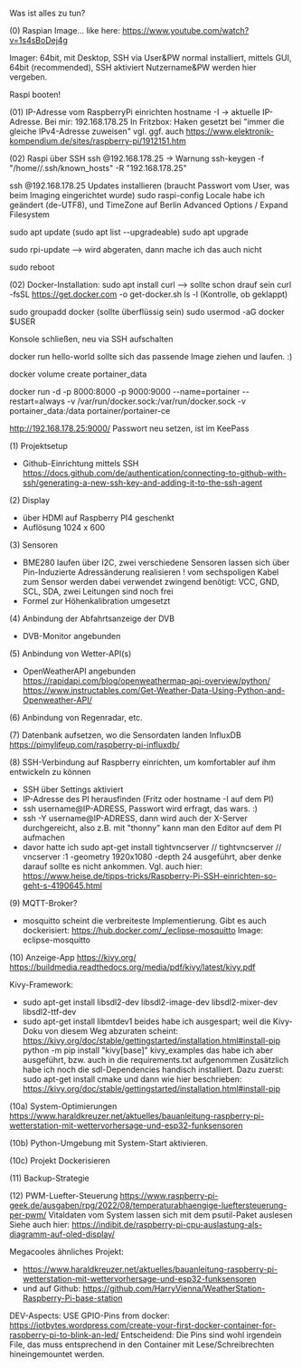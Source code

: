 Was ist alles zu tun?

(0) Raspian Image...
like here:
https://www.youtube.com/watch?v=1s4sBoDej4g

Imager: 64bit, mit Desktop, SSH via User&PW
normal installiert, mittels GUI, 64bit (recommended), SSH aktiviert
Nutzername&PW werden hier vergeben.

Raspi booten!

(01)
IP-Adresse vom RaspberryPi einrichten
hostname -I -> aktuelle IP-Adresse. Bei mir: 192.168.178.25
In Fritzbox: Haken gesetzt bei "immer die gleiche IPv4-Adresse zuweisen"
vgl. ggf. auch https://www.elektronik-kompendium.de/sites/raspberry-pi/1912151.htm

(02) Raspi über SSH
ssh <UserName>@192.168.178.25
-> Warnung
ssh-keygen -f "/home/<UserName>/.ssh/known_hosts" -R "192.168.178.25"

ssh <UserName>@192.168.178.25
Updates installieren (braucht Passwort vom User, was beim Imaging eingerichtet wurde)
sudo raspi-config
Locale habe ich geändert (de-UTF8), und TimeZone auf Berlin
Advanced Options / Expand Filesystem

sudo apt update
(sudo apt list --upgradeable)
sudo apt upgrade

sudo rpi-update
--> wird abgeraten, dann mache ich das auch nicht

sudo reboot

(02)
Docker-Installation:
sudo apt install curl --> sollte schon drauf sein
curl -fsSL https://get.docker.com -o get-docker.sh
ls -l (Kontrolle, ob geklappt)

sudo groupadd docker (sollte überflüssig sein)
sudo usermod -aG docker $USER

Konsole schließen, neu via SSH aufschalten

docker run hello-world sollte sich das passende Image ziehen und laufen. :)

docker volume create portainer_data

docker run -d -p 8000:8000 -p 9000:9000 --name=portainer --restart=always -v /var/run/docker.sock:/var/run/docker.sock -v portainer_data:/data portainer/portainer-ce


http://192.168.178.25:9000/
Passwort neu setzen, ist im KeePass


(1) Projektsetup
+ Github-Einrichtung mittels SSH
https://docs.github.com/de/authentication/connecting-to-github-with-ssh/generating-a-new-ssh-key-and-adding-it-to-the-ssh-agent



(2) Display
+ über HDMI auf Raspberry PI4 geschenkt
+ Auflösung 1024 x 600

(3) Sensoren
+ BME280 laufen über I2C, zwei verschiedene Sensoren lassen sich über Pin-Induzierte Adressänderung realisieren
! vom sechspoligen Kabel zum Sensor werden dabei verwendet zwingend benötigt:
VCC, GND, SCL, SDA, zwei Leitungen sind noch frei
+ Formel zur Höhenkalibration umgesetzt

(4)
Anbindung der Abfahrtsanzeige der DVB
+ DVB-Monitor angebunden

(5)
Anbindung von Wetter-API(s)
+ OpenWeatherAPI angebunden
  https://rapidapi.com/blog/openweathermap-api-overview/python/
  https://www.instructables.com/Get-Weather-Data-Using-Python-and-Openweather-API/

(6)
Anbindung von Regenradar, etc.

(7)
Datenbank aufsetzen, wo die Sensordaten landen
InfluxDB
https://pimylifeup.com/raspberry-pi-influxdb/

(8)
SSH-Verbindung auf Raspberry einrichten, um komfortabler auf ihm entwickeln zu können
- SSH über Settings aktiviert
- IP-Adresse des PI herausfinden (Fritz oder hostname -I auf dem PI)
- ssh username@IP-ADRESS, Passwort wird erfragt, das wars. :)
- ssh -Y username@IP-ADRESS, dann wird auch der X-Server durchgereicht, also z.B. mit "thonny" kann man den Editor auf dem PI aufmachen
- davor hatte ich sudo apt-get install tightvncserver // tightvncserver // vncserver :1 -geometry 1920x1080 -depth 24 ausgeführt, aber denke darauf sollte es nicht ankommen.
Vgl. auch hier:
https://www.heise.de/tipps-tricks/Raspberry-Pi-SSH-einrichten-so-geht-s-4190645.html


(9)
MQTT-Broker?
+ mosquitto scheint die verbreiteste Implementierung. Gibt es auch dockerisiert:
https://hub.docker.com/_/eclipse-mosquitto
Image: eclipse-mosquitto

(10)
Anzeige-App https://kivy.org/
https://buildmedia.readthedocs.org/media/pdf/kivy/latest/kivy.pdf

Kivy-Framework:
- sudo apt-get install libsdl2-dev libsdl2-image-dev libsdl2-mixer-dev libsdl2-ttf-dev
- sudo apt-get install libmtdev1
beides habe ich ausgespart; weil die Kivy-Doku von diesem Weg abzuraten scheint:
https://kivy.org/doc/stable/gettingstarted/installation.html#install-pip
python -m pip install "kivy[base]" kivy_examples
das habe ich aber ausgeführt, bzw. auch in die requirements.txt aufgenommen
Zusätzlich habe ich noch die sdl-Dependencies handisch installiert. Dazu zuerst:
sudo apt-get install cmake
und dann wie hier beschrieben:
https://kivy.org/doc/stable/gettingstarted/installation.html#install-pip


(10a) System-Optimierungen
https://www.haraldkreuzer.net/aktuelles/bauanleitung-raspberry-pi-wetterstation-mit-wettervorhersage-und-esp32-funksensoren

(10b) Python-Umgebung mit System-Start aktivieren.

(10c) Projekt Dockerisieren

(11)
Backup-Strategie

(12)
PWM-Luefter-Steuerung
https://www.raspberry-pi-geek.de/ausgaben/rpg/2022/08/temperaturabhaengige-lueftersteuerung-per-pwm/
Vitaldaten vom System lassen sich mit dem psutil-Paket auslesen
Siehe auch hier: https://indibit.de/raspberry-pi-cpu-auslastung-als-diagramm-auf-oled-display/


Megacooles ähnliches Projekt:
+  https://www.haraldkreuzer.net/aktuelles/bauanleitung-raspberry-pi-wetterstation-mit-wettervorhersage-und-esp32-funksensoren
+  und auf Github: https://github.com/HarryVienna/WeatherStation-Raspberry-Pi-base-station


DEV-Aspects:
USE GPIO-Pins from docker:
https://iotbytes.wordpress.com/create-your-first-docker-container-for-raspberry-pi-to-blink-an-led/
Entscheidend: Die Pins sind wohl irgendein File, das muss entsprechend in den Container mit Lese/Schreibrechten hineingemountet werden.

